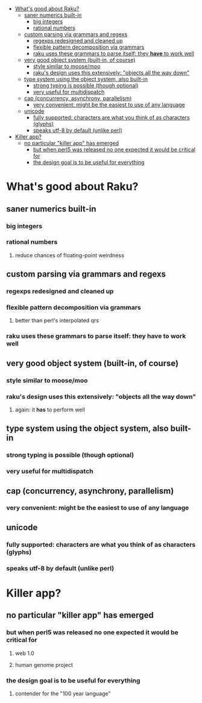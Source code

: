 - [What's good about Raku?](#org48ef341)
  - [saner numerics built-in](#org3002f5a)
    - [big integers](#org0c64f60)
    - [rational numbers](#orgdb3a3d6)
  - [custom parsing via grammars and regexs](#orgc81e1d8)
    - [regexps redesigned and cleaned up](#org189912a)
    - [flexible pattern decomposition via grammars](#org08911d0)
    - [raku uses these grammars to parse itself: they **have** to work well](#org4476f92)
  - [very good object system (built-in, of course)](#org3352a3e)
    - [style similar to moose/moo](#orge327e54)
    - [raku's design uses this extensively: "objects all the way down"](#orgfd4f117)
  - [type system using the object system, also built-in](#orgfb5e38e)
    - [strong typing is possible (though optional)](#org9af6463)
    - [very useful for multidispatch](#orgb613afb)
  - [cap (concurrency, asynchrony, parallelism)](#org40741cd)
    - [very convenient: might be the easiest to use of any language](#org6fdb06f)
  - [unicode](#orgf709891)
    - [fully supported: characters are what you think of as characters (glyphs)](#orgb2ac196)
    - [speaks utf-8 by default (unlike perl)](#org0ffe71b)
- [Killer app?](#org755700d)
  - [no particular "killer app" has emerged](#orga1b16df)
    - [but when perl5 was released no one expected it would be critical for](#org33f79bb)
    - [the design goal is to be useful for everything](#org07a0082)


<a id="org48ef341"></a>

# What's good about Raku?


<a id="org3002f5a"></a>

## saner numerics built-in


<a id="org0c64f60"></a>

### big integers


<a id="orgdb3a3d6"></a>

### rational numbers

1.  reduce chances of floating-point weirdness


<a id="orgc81e1d8"></a>

## custom parsing via grammars and regexs


<a id="org189912a"></a>

### regexps redesigned and cleaned up


<a id="org08911d0"></a>

### flexible pattern decomposition via grammars

1.  better than perl's interpolated qrs


<a id="org4476f92"></a>

### raku uses these grammars to parse itself: they **have** to work well


<a id="org3352a3e"></a>

## very good object system (built-in, of course)


<a id="orge327e54"></a>

### style similar to moose/moo


<a id="orgfd4f117"></a>

### raku's design uses this extensively: "objects all the way down"

1.  again: it **has** to perform well


<a id="orgfb5e38e"></a>

## type system using the object system, also built-in


<a id="org9af6463"></a>

### strong typing is possible (though optional)


<a id="orgb613afb"></a>

### very useful for multidispatch


<a id="org40741cd"></a>

## cap (concurrency, asynchrony, parallelism)


<a id="org6fdb06f"></a>

### very convenient: might be the easiest to use of any language


<a id="orgf709891"></a>

## unicode


<a id="orgb2ac196"></a>

### fully supported: characters are what you think of as characters (glyphs)


<a id="org0ffe71b"></a>

### speaks utf-8 by default (unlike perl)


<a id="org755700d"></a>

# Killer app?


<a id="orga1b16df"></a>

## no particular "killer app" has emerged


<a id="org33f79bb"></a>

### but when perl5 was released no one expected it would be critical for

1.  web 1.0

2.  human genome project


<a id="org07a0082"></a>

### the design goal is to be useful for everything

1.  contender for the "100 year language"
